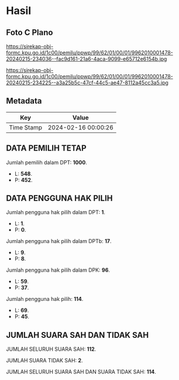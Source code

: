 # Hasil

## Foto C Plano

https://sirekap-obj-formc.kpu.go.id/1c00/pemilu/ppwp/99/62/01/00/01/9962010001478-20240215-234036--fac9d161-21a6-4aca-9099-e65712e6154b.jpg

https://sirekap-obj-formc.kpu.go.id/1c00/pemilu/ppwp/99/62/01/00/01/9962010001478-20240215-234225--a3a25b5c-47cf-44c5-ae47-8112a45cc3a5.jpg


## Metadata

| Key        | Value               |
| ---------- | ------------------- |
| Time Stamp | 2024-02-16 00:00:26 |


## DATA PEMILIH TETAP

Jumlah pemilih dalam DPT: **1000**.
 * L: **548**.
 * P: **452**.

## DATA PENGGUNA HAK PILIH

Jumlah pengguna hak pilih dalam DPT: **1**.
 * L: **1**.
 * P: **0**.

Jumlah pengguna hak pilih dalam DPTb: **17**.
 * L: **9**.
 * P: **8**.

Jumlah pengguna hak pilih dalam DPK: **96**.
 * L: **59**.
 * P: **37**.

Jumlah pengguna hak pilih: **114**.
 * L: **69**.
 * P: **45**.

## JUMLAH SUARA SAH DAN TIDAK SAH

JUMLAH SELURUH SUARA SAH: **112**.

JUMLAH SUARA TIDAK SAH: **2**.

JUMLAH SELURUH SUARA SAH DAN SUARA TIDAK SAH: **114**.


